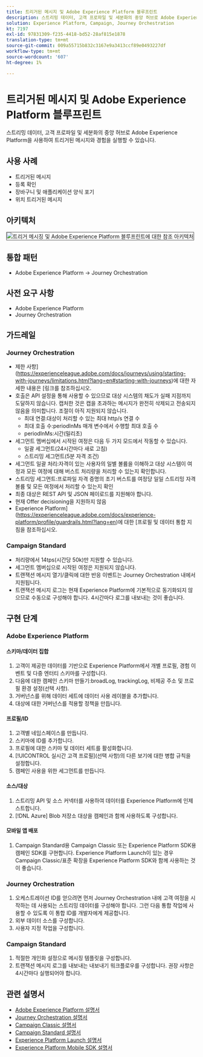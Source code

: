 ```yaml
---
title: 트리거된 메시지 및 Adobe Experience Platform 블루프린트
description: 스트리밍 데이터, 고객 프로파일 및 세분화의 중앙 허브로 Adobe Experience Platform을 사용하여 트리거된 메시지와 경험을 실행할 수 있습니다.
solution: Experience Platform, Campaign, Journey Orchestration
kt: 7197
exl-id: 97831309-f235-4418-bd52-28af815e1878
translation-type: tm+mt
source-git-commit: 009a55715b832c3167e9a3413ccf89e0493227df
workflow-type: tm+mt
source-wordcount: '607'
ht-degree: 1%

---
```


# 트리거된 메시지 및 Adobe Experience Platform 블루프린트

스트리밍 데이터, 고객 프로파일 및 세분화의 중앙 허브로 Adobe Experience Platform을 사용하여 트리거된 메시지와 경험을 실행할 수 있습니다.

## 사용 사례

* 트리거된 메시지
* 등록 확인
* 장바구니 및 애플리케이션 양식 포기
* 위치 트리거된 메시지

## 아키텍처

<img src="assets/triggered.svg" alt="트리거 메시징 및 Adobe Experience Platform 블루프린트에 대한 참조 아키텍처" style="border:1px solid #4a4a4a" />

## 통합 패턴

* Adobe Experience Platform -> Journey Orchestration

## 사전 요구 사항

* Adobe Experience Platform
* Journey Orchestration

## 가드레일

### Journey Orchestration

* 제한 사항](https://experienceleague.adobe.com/docs/journeys/using/starting-with-journeys/limitations.html?lang=en#starting-with-journeys)에 대한 자세한 내용은 [링크를 참조하십시오.
* 호출은 API 설정을 통해 사용할 수 있으므로 대상 시스템의 채도가 실패 지점까지 도달하지 않습니다. 캡처한 것은 캡을 초과하는 메시지가 완전히 삭제되고 전송되지 않음을 의미합니다. 조절이 아직 지원되지 않습니다.
   * 최대 연결:대상이 처리할 수 있는 최대 http/s 연결 수
   * 최대 호출 수:periodInMs 매개 변수에서 수행할 최대 호출 수
   * periodInMs:시간(밀리초)
* 세그먼트 멤버십에서 시작된 여정은 다음 두 가지 모드에서 작동할 수 있습니다.
   * 일괄 세그먼트(24시간마다 새로 고침)
   * 스트리밍 세그먼트(5분 자격 조건)
* 세그먼트 일괄 처리:자격이 있는 사용자의 일별 볼륨을 이해하고 대상 시스템이 여정과 모든 여정에 대해 버스트 처리량을 처리할 수 있는지 확인합니다.
* 스트리밍 세그먼트:프로파일 자격 증명의 초기 버스트를 여정당 일일 스트리밍 자격 볼륨 및 모든 여정에서 처리할 수 있는지 확인
* 최종 대상은 REST API 및 JSON 페이로드를 지원해야 합니다.
* 현재 Offer decisioning을 지원하지 않음
* Experience Platform](https://experienceleague.adobe.com/docs/experience-platform/profile/guardrails.html?lang=en)에 대한 [프로필 및 데이터 통합 지침을 참조하십시오.

### Campaign Standard

* 처리량에서 14tps(시간당 50k)만 지원할 수 있습니다.
* 세그먼트 멤버십으로 시작된 여정은 지원되지 않습니다.
* 트랜잭션 메시지 열기/클릭에 대한 반응 이벤트는 Journey Orchestration 내에서 지원됩니다.
* 트랜잭션 메시지 로그는 현재 Experience Platform에 기본적으로 동기화되지 않으므로 수동으로 구성해야 합니다. 4시간마다 로그를 내보내는 것이 좋습니다.


## 구현 단계

### Adobe Experience Platform

#### 스키마/데이터 집합

1. 고객이 제공한 데이터를 기반으로 Experience Platform에서 개별 프로필, 경험 이벤트 및 다중 엔터티 스키마를 구성합니다.
1. 다음에 대한 캠페인 스키마 만들기:broadLog, trackingLog, 비제공 주소 및 프로필 환경 설정(선택 사항).
1. 거버넌스를 위해 데이터 세트에 데이터 사용 레이블을 추가합니다.
1. 대상에 대한 거버넌스를 적용할 정책을 만듭니다.

#### 프로필/ID

1. 고객별 네임스페이스를 만듭니다.
1. 스키마에 ID를 추가합니다.
1. 프로필에 대한 스키마 및 데이터 세트를 활성화합니다.
1. [!UICONTROL 실시간 고객 프로필](선택 사항)의 다른 보기에 대한 병합 규칙을 설정합니다.
1. 캠페인 사용을 위한 세그먼트를 만듭니다.

#### 소스/대상

1. 스트리밍 API 및 소스 커넥터를 사용하여 데이터를 Experience Platform에 인제스트합니다.
1. [!DNL Azure] Blob 저장소 대상을 캠페인과 함께 사용하도록 구성합니다.

#### 모바일 앱 배포

1. Campaign Standard용 Campaign Classic 또는 Experience Platform SDK용 캠페인 SDK를 구현합니다. Experience Platform Launch이 있는 경우 Campaign Classic/표준 확장을 Experience Platform SDK와 함께 사용하는 것이 좋습니다.


### Journey Orchestration

1. 오케스트레이션 ID를 얻으려면 먼저 Journey Orchestration 내에 고객 여정을 시작하는 데 사용되는 스트리밍 데이터를 구성해야 합니다. 그런 다음 통합 작업에 사용할 수 있도록 이 통합 ID를 개발자에게 제공합니다.
1. 외부 데이터 소스를 구성합니다.
1. 사용자 지정 작업을 구성합니다.

### Campaign Standard

1. 적절한 개인화 설정으로 메시징 템플릿을 구성합니다.
1. 트랜잭션 메시지 로그를 내보내는 내보내기 워크플로우를 구성합니다. 권장 사항은 4시간마다 실행되어야 합니다.


## 관련 설명서

* [Adobe Experience Platform 설명서](https://experienceleague.adobe.com/docs/experience-platform.html?lang=en)
* [Journey Orchestration 설명서](https://experienceleague.adobe.com/docs/journey-orchestration.html?lang=en)
* [Campaign Classic 설명서](https://experienceleague.adobe.com/docs/campaign-classic.html?lang=en)
* [Campaign Standard 설명서](https://experienceleague.adobe.com/docs/campaign-standard.html?lang=en)
* [Experience Platform Launch 설명서](https://experienceleague.adobe.com/docs/launch.html?lang=en)
* [Experience Platform Mobile SDK 설명서](https://experienceleague.adobe.com/docs/mobile.html?lang=en)
